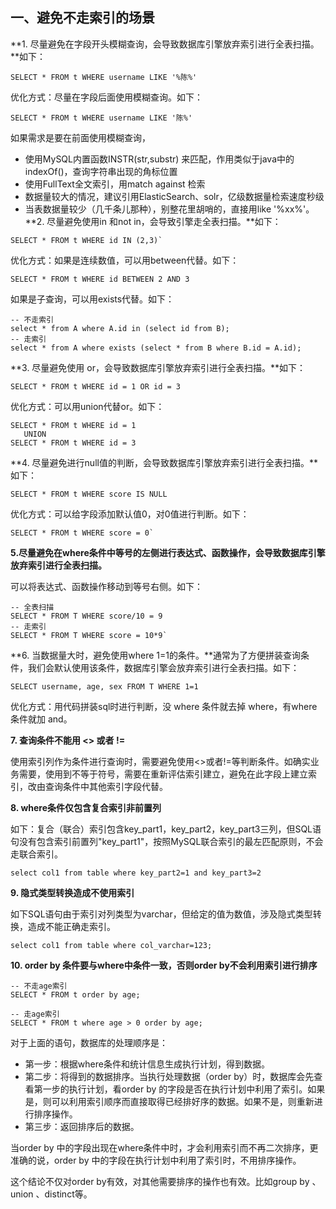 ## 一、避免不走索引的场景
**1. 尽量避免在字段开头模糊查询，会导致数据库引擎放弃索引进行全表扫描。**如下：

```
SELECT * FROM t WHERE username LIKE '%陈%'
```

优化方式：尽量在字段后面使用模糊查询。如下：

```
SELECT * FROM t WHERE username LIKE '陈%'
```

如果需求是要在前面使用模糊查询，

-   使用MySQL内置函数INSTR(str,substr) 来匹配，作用类似于java中的indexOf()，查询字符串出现的角标位置
-   使用FullText全文索引，用match against 检索
-   数据量较大的情况，建议引用ElasticSearch、solr，亿级数据量检索速度秒级
-   当表数据量较少（几千条儿那种），别整花里胡哨的，直接用like '%xx%'。 **2. 尽量避免使用in 和not in，会导致引擎走全表扫描。**如下：

```
SELECT * FROM t WHERE id IN (2,3)` 
```

优化方式：如果是连续数值，可以用between代替。如下：

```
SELECT * FROM t WHERE id BETWEEN 2 AND 3
```

如果是子查询，可以用exists代替。如下：

```
-- 不走索引
select * from A where A.id in (select id from B);
-- 走索引
select * from A where exists (select * from B where B.id = A.id);
```

**3. 尽量避免使用 or，会导致数据库引擎放弃索引进行全表扫描。**如下：

```
SELECT * FROM t WHERE id = 1 OR id = 3
```

优化方式：可以用union代替or。如下：

```
SELECT * FROM t WHERE id = 1
   UNION
SELECT * FROM t WHERE id = 3
```

**4. 尽量避免进行null值的判断，会导致数据库引擎放弃索引进行全表扫描。**如下：

```
SELECT * FROM t WHERE score IS NULL
```

优化方式：可以给字段添加默认值0，对0值进行判断。如下：

```
SELECT * FROM t WHERE score = 0` 
```

**5.尽量避免在where条件中等号的左侧进行表达式、函数操作，会导致数据库引擎放弃索引进行全表扫描。**

可以将表达式、函数操作移动到等号右侧。如下：

```
-- 全表扫描
SELECT * FROM T WHERE score/10 = 9
-- 走索引
SELECT * FROM T WHERE score = 10*9`
```

**6. 当数据量大时，避免使用where 1=1的条件。**通常为了方便拼装查询条件，我们会默认使用该条件，数据库引擎会放弃索引进行全表扫描。如下：

```
SELECT username, age, sex FROM T WHERE 1=1
```

优化方式：用代码拼装sql时进行判断，没 where 条件就去掉 where，有where条件就加 and。

**7. 查询条件不能用 <> 或者 !=**

使用索引列作为条件进行查询时，需要避免使用<>或者!=等判断条件。如确实业务需要，使用到不等于符号，需要在重新评估索引建立，避免在此字段上建立索引，改由查询条件中其他索引字段代替。

**8. where条件仅包含复合索引非前置列**

如下：复合（联合）索引包含key_part1，key_part2，key_part3三列，但SQL语句没有包含索引前置列"key_part1"，按照MySQL联合索引的最左匹配原则，不会走联合索引。

```
select col1 from table where key_part2=1 and key_part3=2
```

**9. 隐式类型转换造成不使用索引**

如下SQL语句由于索引对列类型为varchar，但给定的值为数值，涉及隐式类型转换，造成不能正确走索引。

```
select col1 from table where col_varchar=123;
```

**10. order by 条件要与where中条件一致，否则order by不会利用索引进行排序**

```
-- 不走age索引
SELECT * FROM t order by age;

-- 走age索引
SELECT * FROM t where age > 0 order by age;
```

对于上面的语句，数据库的处理顺序是：

-   第一步：根据where条件和统计信息生成执行计划，得到数据。
-   第二步：将得到的数据排序。当执行处理数据（order by）时，数据库会先查看第一步的执行计划，看order by 的字段是否在执行计划中利用了索引。如果是，则可以利用索引顺序而直接取得已经排好序的数据。如果不是，则重新进行排序操作。
-   第三步：返回排序后的数据。

当order by 中的字段出现在where条件中时，才会利用索引而不再二次排序，更准确的说，order by 中的字段在执行计划中利用了索引时，不用排序操作。

这个结论不仅对order by有效，对其他需要排序的操作也有效。比如group by 、union 、distinct等。